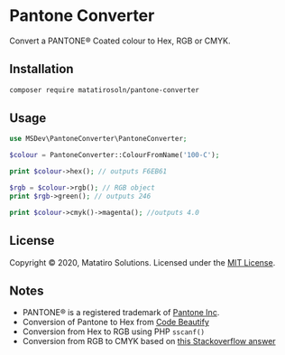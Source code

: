 # Pantone Converter

Convert a PANTONE&reg; Coated colour to Hex, RGB or CMYK.

## Installation

````bash
composer require matatirosoln/pantone-converter
````
## Usage
````php
use MSDev\PantoneConverter\PantoneConverter;

$colour = PantoneConverter::ColourFromName('100-C');

print $colour->hex(); // outputs F6EB61

$rgb = $colour->rgb(); // RGB object
print $rgb->green(); // outputs 246

print $colour->cmyk()->magenta(); //outputs 4.0 
````


## License
Copyright &copy; 2020, Matatiro Solutions. Licensed under the [MIT License](LICENSE.md).

## Notes
 - PANTONE&reg; is a registered trademark of [Pantone Inc](https://www.pantone.com/).
 - Conversion of Pantone to Hex from [Code Beautify](https://codebeautify.org/pantone-to-hex-converter)
 - Conversion from Hex to RGB using PHP `sscanf()`
 - Conversion from RGB to CMYK based on [this Stackoverflow answer](https://stackoverflow.com/a/52156593)